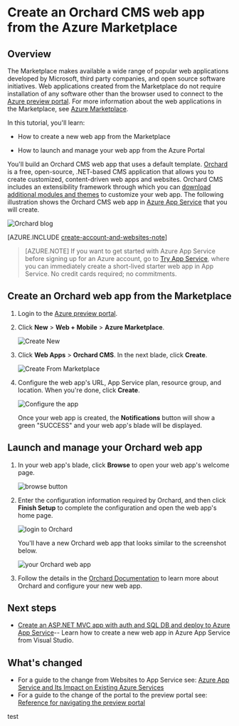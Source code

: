 <properties 
	pageTitle="Create an Orchard CMS web app from the Azure Marketplace" 
	description="A tutorial that teaches you how to create a new web app in Azure. Also learn how to launch and manage your web app using the Azure Portal." 
	tags="azure-portal"
	services="app-service\web" 
	documentationCenter=".net" 
	authors="tfitzmac" 
	manager="wpickett" 
	editor=""/>

<tags 
	ms.service="app-service-web" 
	ms.workload="web" 
	ms.tgt_pltfrm="na" 
	ms.devlang="dotnet" 
	ms.topic="article" 
	ms.date="08/03/2015" 
	ms.author="tomfitz"/>

# Create an Orchard CMS web app from the Azure Marketplace

## Overview

The Marketplace makes available a wide range of popular web applications developed by Microsoft, third party companies, and open source software initiatives. Web applications created from the Marketplace do not require installation of any software other than the browser used to connect to the [Azure preview portal](http://go.microsoft.com/fwlink/?LinkId=529715). For more information about the web applications in the Marketplace, see [Azure Marketplace](/marketplace/).

In this tutorial, you'll learn:

- How to create a new web app from the Marketplace

- How to launch and manage your web app from the Azure Portal
 
You'll build an Orchard CMS web app that uses a default template. [Orchard](http://www.orchardproject.net/) is a free, open-source, .NET-based CMS application that allows you to create customized, content-driven web apps and websites. Orchard CMS includes an extensibility framework through which you can [download additional modules and themes](http://gallery.orchardproject.net/) to customize your web app. The following illustration shows the Orchard CMS web app in [Azure App Service](http://go.microsoft.com/fwlink/?LinkId=529714) that you will create.

![Orchard blog][13]

[AZURE.INCLUDE [create-account-and-websites-note](../../includes/create-account-and-websites-note.md)]

>[AZURE.NOTE] If you want to get started with Azure App Service before signing up for an Azure account, go to [Try App Service](http://go.microsoft.com/fwlink/?LinkId=523751), where you can immediately create a short-lived starter web app in App Service. No credit cards required; no commitments.

## Create an Orchard web app from the Marketplace

1. Login to the [Azure preview portal](http://portal.azure.com).

2. Click **New** > **Web + Mobile** > **Azure Marketplace**.
	
	![Create New][1]

3. Click **Web Apps** > **Orchard CMS**. In the next blade, click **Create**.
	
	![Create From Marketplace][2]

4. Configure the web app's URL, App Service plan, resource group, and location. When you're done, click **Create**.
	
	![Configure the app][3]

	Once your web app is created, the **Notifications** button will show a green "SUCCESS" and your web app's blade will be displayed.

## Launch and manage your Orchard web app

1. In your web app's blade, click **Browse** to open your web app's welcome page.

	![browse button][12]

2. Enter the configuration information required by Orchard, and then click **Finish Setup** to complete the configuration and open the web app's home page.

	![login to Orchard][7]

	You'll have a new Orchard web app that looks similar to the screenshot below.  

	![your Orchard web app][13]

3. Follow the details in the [Orchard Documentation](http://docs.orchardproject.net/) to learn more about Orchard and configure your new web app.

## Next steps

* [Create an ASP.NET MVC app with auth and SQL DB and deploy to Azure App Service](web-sites-dotnet-deploy-aspnet-mvc-app-membership-oauth-sql-database.md)-- Learn how to create a new web app in Azure App Service from Visual Studio.

## What's changed
* For a guide to the change from Websites to App Service see: [Azure App Service and Its Impact on Existing Azure Services](http://go.microsoft.com/fwlink/?LinkId=529714)
* For a guide to the change of the portal to the preview portal see: [Reference for navigating the preview portal](http://go.microsoft.com/fwlink/?LinkId=529715)

[1]: ./media/web-sites-dotnet-orchard-cms-gallery/orchardgallery-01.png
[2]: ./media/web-sites-dotnet-orchard-cms-gallery/orchardgallery-02.png
[3]: ./media/web-sites-dotnet-orchard-cms-gallery/orchardgallery-03.png
[4]: ./media/web-sites-dotnet-orchard-cms-gallery/orchardgallery-04.png
[5]: ./media/web-sites-dotnet-orchard-cms-gallery/orchardgallery-05.png
[7]: ./media/web-sites-dotnet-orchard-cms-gallery/orchardgallery-07.png
[12]: ./media/web-sites-dotnet-orchard-cms-gallery/orchardgallery-12.png
[13]: ./media/web-sites-dotnet-orchard-cms-gallery/orchardgallery-08.png


 

test

